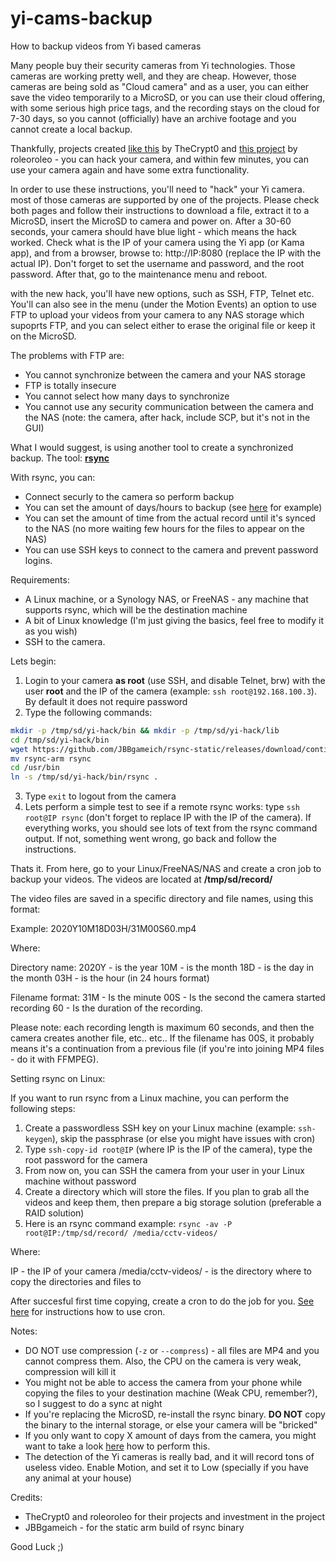 # yi-cams-backup
How to backup videos from Yi based cameras

Many people buy their security cameras from Yi technologies. Those cameras are working pretty well, and they are cheap.
However, those cameras are being sold as "Cloud camera" and as a user, you can either save the video temporarily to a MicroSD, or you can use their cloud offering, with some serious high price tags, and the recording stays on the cloud for 7-30 days, so you cannot (officially) have an archive footage and you cannot create a local backup.

Thankfully, projects created [like this](https://github.com/TheCrypt0/yi-hack-v4) by TheCrypt0 and [this project](https://github.com/roleoroleo/yi-hack-MStar) by roleoroleo - you can hack your camera, and within few minutes, you can use your camera again and have some extra functionality.

In order to use these instructions, you'll need to "hack" your Yi camera. most of those cameras are supported by one of the projects. Please check both pages and follow their instructions to download a file, extract it to a MicroSD, insert the MicroSD to camera and power on. After a 30-60 seconds, your camera should have blue light - which means the hack worked. Check what is the IP of your camera using the Yi app (or Kama app), and from a browser, browse to: http://IP:8080 (replace the IP with the actual IP). Don't forget to set the username and password, and the root password. After that, go to the maintenance menu and reboot. 

with the new hack, you'll have new options, such as SSH, FTP, Telnet etc. You'll can also see in the menu (under the Motion Events) an option to use FTP to upload your videos from your camera to any NAS storage which supoprts FTP, and you can select either to erase the original file or keep it on the MicroSD.

The problems with FTP are:
* You cannot synchronize between the camera and your NAS storage
* FTP is totally insecure
* You cannot select how many days to synchronize
* You cannot use any security communication between the camera and the NAS (note: the camera, after hack, include SCP, but it's not in the GUI)

What I would suggest, is using another tool to create a synchronized backup. The tool: **[rsync](https://en.wikipedia.org/wiki/Rsync)**

With rsync, you can:
* Connect securly to the camera so perform backup
* You can set the amount of days/hours to backup (see [here](https://www.magic4hosting.com/eng/knowledge-base/sync-files-with-rsync-newer-then-x-days/) for example)
* You can set the amount of time from the actual record until it's synced to the NAS (no more waiting few hours for the files to appear on the NAS)
* You can use SSH keys to connect to the camera and prevent password logins.

Requirements:
* A Linux machine, or a Synology NAS, or FreeNAS - any machine that supports rsync, which will be the destination machine
* A bit of Linux knowledge (I'm just giving the basics, feel free to modify it as you wish)
* SSH to the camera.

Lets begin:
1. Login to your camera **as root** (use SSH, and disable Telnet, brw) with the user **root** and the IP of the camera (example: `ssh root@192.168.100.3`). By default it does not require password
2. Type the following commands: 
```sh
mkdir -p /tmp/sd/yi-hack/bin && mkdir -p /tmp/sd/yi-hack/lib
cd /tmp/sd/yi-hack/bin
wget https://github.com/JBBgameich/rsync-static/releases/download/continuous/rsync-arm
mv rsync-arm rsync
cd /usr/bin
ln -s /tmp/sd/yi-hack/bin/rsync .
```
3. Type `exit` to logout from the camera
4. Lets perform a simple test to see if a remote rsync works: type `ssh root@IP rsync` (don't forget to replace IP with the IP of the camera). If everything works, you should see lots of text from the rsync command output. If not, something went wrong, go back and follow the instructions.

Thats it. From here, go to your Linux/FreeNAS/NAS and create a cron job to backup your videos. The videos are located at **/tmp/sd/record/**

The video files are saved in a specific directory and file names, using this format:

Example: 2020Y10M18D03H/31M00S60.mp4

Where: 

Directory name:
2020Y - is the year
10M - is the month
18D - is the day in the month
03H - is the hour (in 24 hours format)

Filename format:
31M - Is the minute 
00S - Is the second the camera started recording
60 - Is the duration of the recording.

Please note: each recording length is maximum 60 seconds, and then the camera creates another file, etc.. etc..
If the filename has 00S, it probably means it's a continuation from a previous file (if you're into joining MP4 files - do it with FFMPEG). 

Setting rsync on Linux:

If you want to run rsync from a Linux machine, you can perform the following steps:

1. Create a passwordless SSH key on your Linux machine (example: `ssh-keygen`), skip the passphrase (or else you might have issues with cron)
2. Type `ssh-copy-id root@IP` (where IP is the IP of the camera), type the root password for the camera
3. From now on, you can SSH the camera from your user in your Linux machine without password
4. Create a directory which will store the files. If you plan to grab all the videos and keep them, then prepare a big storage solution (preferable a RAID solution)
5. Here is an rsync command example: `rsync -av -P root@IP:/tmp/sd/record/ /media/cctv-videos/`

Where:

IP - the IP of your camera
/media/cctv-videos/ - is the directory where to copy the directories and files to

After succesful first time copying, create a cron to do the job for you. [See here](https://www.cyberciti.biz/faq/how-do-i-add-jobs-to-cron-under-linux-or-unix-oses/) for instructions how to use cron.

Notes:
* DO NOT use compression (`-z` or `--compress`) - all files are MP4 and you cannot compress them. Also, the CPU on the camera is very weak, compression will kill it
* You might not be able to access the camera from your phone while copying the files to your destination machine (Weak CPU, remember?), so I suggest to do a sync at night
* If you're replacing the MicroSD, re-install the rsync binary. **DO NOT** copy the binary to the internal storage, or else your camera will be "bricked"
* If you only want to copy X amount of days from the camera, you might want to take a look [here](https://www.magic4hosting.com/eng/knowledge-base/sync-files-with-rsync-newer-then-x-days/) how to perform this.
* The detection of the Yi cameras is really bad, and it will record tons of useless video. Enable Motion, and set it to Low (specially if you have any animal at your house)

Credits:
* TheCrypt0 and roleoroleo for their projects and investment in the project
* JBBgameich - for the static arm build of rsync binary

Good Luck ;)
